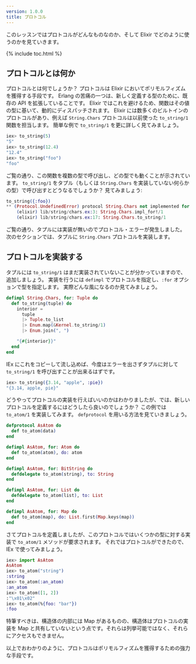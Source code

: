 ```yaml
---
version: 1.0.0
title: プロトコル
---
```


このレッスンではプロトコルがどんなものなのか、そして Elixir でどのように使うのかを見ていきます。

{% include toc.html %}

## プロトコルとは何か
プロトコルとは何でしょうか？
プロトコルは Elixir においてポリモルフィズムを獲得する手段です。
Erlang の苦痛の一つは、新しく定義する型のために、既存の API を拡張していることです。
Elixir ではこれを避けるため、関数はその値の型に基いて、動的にディスパッチされます。
Elixir には数多くのビルトインのプロトコルがあり、例えば `String.Chars` プロトコルは以前使った `to_string/1` 関数を担当します。
簡単な例で `to_string/1` を更に詳しく見てみましょう。

```elixir
iex> to_string(5)
"5"
iex> to_string(12.4)
"12.4"
iex> to_string("foo")
"foo"
```

ご覧の通り、この関数を複数の型で呼び出し、どの型でも動くことが示されています。
`to_string/1` をタプル（もしくは `String.Chars` を実装していない何らかの型）で呼び出すとどうなるでしょうか？
見てみましょう:

```elixir
to_string({:foo})
** (Protocol.UndefinedError) protocol String.Chars not implemented for {:foo}
    (elixir) lib/string/chars.ex:3: String.Chars.impl_for!/1
    (elixir) lib/string/chars.ex:17: String.Chars.to_string/1
```

ご覧の通り、タプルには実装が無いのでプロトコル・エラーが発生しました。
次のセクションでは、タプルに `String.Chars` プロトコルを実装します。

## プロトコルを実装する

タプルには `to_string/1` はまだ実装されていないことが分かっていますので、追加しましょう。
実装を行うには `defimpl` でプロトコルを指定し、`:for` オプションで型を指定します。
実際どんな風になるのか見てみましょう。

```elixir
defimpl String.Chars, for: Tuple do
  def to_string(tuple) do
    interior =
      tuple
      |> Tuple.to_list
      |> Enum.map(&Kernel.to_string/1)
      |> Enum.join(", ")

    "{#{interior}}"
  end
end
```

IEx にこれをコピーして流し込めば、今度はエラーを出さずタプルに対して `to_string/1` を呼び出すことが出来るはずです。

```elixir
iex> to_string({3.14, "apple", :pie})
"{3.14, apple, pie}"
```

どうやってプロトコルの実装を行えばいいのかはわかりましたが、では、新しいプロトコルを定義するにはどうしたら良いのでしょうか？
この例では `to_atom/1` を実装してみます。
`defprotocol` を用いる方法を見ていきましょう。

```elixir
defprotocol AsAtom do
  def to_atom(data)
end

defimpl AsAtom, for: Atom do
  def to_atom(atom), do: atom
end

defimpl AsAtom, for: BitString do
  defdelegate to_atom(string), to: String
end

defimpl AsAtom, for: List do
  defdelegate to_atom(list), to: List
end

defimpl AsAtom, for: Map do
  def to_atom(map), do: List.first(Map.keys(map))
end
```

さてプロトコルを定義しましたが、このプロトコルではいくつかの型に対する実装で `to_atom/1` メソッドが要求されます。
それではプロトコルができたので、IEx で使ってみましょう。

```elixir
iex> import AsAtom
AsAtom
iex> to_atom("string")
:string
iex> to_atom(:an_atom)
:an_atom
iex> to_atom([1, 2])
:"\x01\x02"
iex> to_atom(%{foo: "bar"})
:foo
```

特筆すべきは、構造体の内部には Map があるものの、構造体はプロトコルの実装を Map と共有していないという点です。それらは列挙可能ではなく、それらにアクセスもできません。

以上でおわかりのように、プロトコルはポリモルフィズムを獲得するための強力な手段です。

